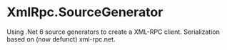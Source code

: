 # XmlRpc.SourceGenerator
Using .Net 6 source generators to create a XML-RPC client. Serialization based on (now defunct) xml-rpc.net.
